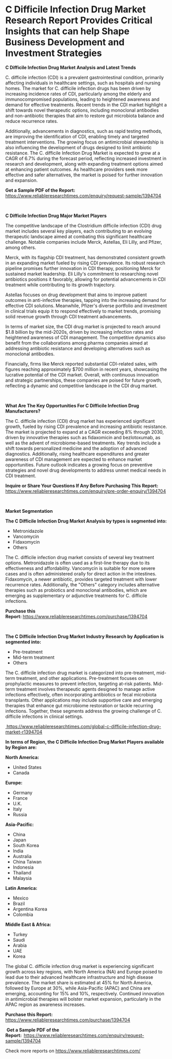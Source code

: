 <p><h1>C Difficile Infection Drug Market Research Report Provides Critical Insights that can help Shape Business Development and Investment Strategies</h1></p><p><strong>C Difficile Infection Drug Market Analysis and Latest Trends</strong></p>
<p><p>C. difficile infection (CDI) is a prevalent gastrointestinal condition, primarily affecting individuals in healthcare settings, such as hospitals and nursing homes. The market for C. difficile infection drugs has been driven by increasing incidence rates of CDI, particularly among the elderly and immunocompromised populations, leading to heightened awareness and demand for effective treatments. Recent trends in the CDI market highlight a shift towards novel therapeutic options, including monoclonal antibodies and non-antibiotic therapies that aim to restore gut microbiota balance and reduce recurrence rates. </p><p>Additionally, advancements in diagnostics, such as rapid testing methods, are improving the identification of CDI, enabling timely and targeted treatment interventions. The growing focus on antimicrobial stewardship is also influencing the development of drugs designed to limit antibiotic resistance. The C. difficile Infection Drug Market is expected to grow at a CAGR of 6.7% during the forecast period, reflecting increased investment in research and development, along with expanding treatment options aimed at enhancing patient outcomes. As healthcare providers seek more effective and safer alternatives, the market is poised for further innovation and expansion.</p></p>
<p><strong>Get a Sample PDF of the Report:&nbsp;</strong> <a href="https://www.reliableresearchtimes.com/enquiry/request-sample/1394704?utm_campaign=3067&utm_medium=2&utm_source=Github&utm_content=ia&utm_term=22032025&utm_id=c-difficile-infection-drug">https://www.reliableresearchtimes.com/enquiry/request-sample/1394704</a></p>
<p>&nbsp;</p>
<p><strong>C Difficile Infection Drug Major Market Players</strong></p>
<p><p>The competitive landscape of the Clostridium difficile infection (CDI) drug market includes several key players, each contributing to an evolving therapeutic landscape aimed at combating this significant healthcare challenge. Notable companies include Merck, Astellas, Eli Lilly, and Pfizer, among others. </p><p>Merck, with its flagship CDI treatment, has demonstrated consistent growth in an expanding market fueled by rising CDI prevalence. Its robust research pipeline promises further innovation in CDI therapy, positioning Merck for sustained market leadership. Eli Lilly's commitment to researching novel antibiotics positions it favorably, allowing for potential advancements in CDI treatment while contributing to its growth trajectory.</p><p>Astellas focuses on drug development that aims to improve patient outcomes in anti-infective therapies, tapping into the increasing demand for effective CDI solutions. Meanwhile, Pfizer's diverse portfolio and investment in clinical trials equip it to respond effectively to market trends, promising solid revenue growth through CDI treatment advancements.</p><p>In terms of market size, the CDI drug market is projected to reach around $1.8 billion by the mid-2020s, driven by increasing infection rates and heightened awareness of CDI management. The competitive dynamics also benefit from the collaborations among pharma companies aimed at addressing antibiotic resistance and developing alternatives such as monoclonal antibodies.</p><p>Financially, firms like Merck reported substantial CDI-related sales, with figures reaching approximately $700 million in recent years, showcasing the lucrative potential of the CDI market. Overall, with continuous innovation and strategic partnerships, these companies are poised for future growth, reflecting a dynamic and competitive landscape in the CDI drug market.</p></p>
<p>&nbsp;</p>
<p><strong>What Are The Key Opportunities For C Difficile Infection Drug Manufacturers?</strong></p>
<p><p>The C. difficile infection (CDI) drug market has experienced significant growth, fueled by rising CDI prevalence and increasing antibiotic resistance. The market is projected to expand at a CAGR exceeding 8% through 2030, driven by innovative therapies such as fidaxomicin and bezlotoxumab, as well as the advent of microbiome-based treatments. Key trends include a shift towards personalized medicine and the adoption of advanced diagnostics. Additionally, rising healthcare expenditures and greater awareness of CDI management are expected to enhance market opportunities. Future outlook indicates a growing focus on preventive strategies and novel drug developments to address unmet medical needs in CDI treatment.</p></p>
<p><strong>Inquire or Share Your Questions If Any Before Purchasing This Report:</strong> <a href="https://www.reliableresearchtimes.com/enquiry/pre-order-enquiry/1394704?utm_campaign=3067&utm_medium=2&utm_source=Github&utm_content=ia&utm_term=22032025&utm_id=c-difficile-infection-drug">https://www.reliableresearchtimes.com/enquiry/pre-order-enquiry/1394704</a></p>
<p>&nbsp;</p>
<p><strong>Market Segmentation</strong></p>
<p><strong>The C Difficile Infection Drug Market Analysis by types is segmented into:</strong></p>
<p><ul><li>Metronidazole</li><li>Vancomycin</li><li>Fidaxomycin</li><li>Others</li></ul></p>
<p><p>The C. difficile infection drug market consists of several key treatment options. Metronidazole is often used as a first-line therapy due to its effectiveness and affordability. Vancomycin is suitable for more severe cases and is often administered orally for direct action in the intestines. Fidaxomycin, a newer antibiotic, provides targeted treatment with lower recurrence rates. Additionally, the "Others" category includes alternative therapies such as probiotics and monoclonal antibodies, which are emerging as supplementary or adjunctive treatments for C. difficile infections.</p></p>
<p><strong>Purchase this Report:&nbsp;</strong><a href="https://www.reliableresearchtimes.com/purchase/1394704?utm_campaign=3067&utm_medium=2&utm_source=Github&utm_content=ia&utm_term=22032025&utm_id=c-difficile-infection-drug">https://www.reliableresearchtimes.com/purchase/1394704</a></p>
<p>&nbsp;</p>
<p><strong>The C Difficile Infection Drug Market Industry Research by Application is segmented into:</strong></p>
<p><ul><li>Pre-treatment</li><li>Mid-term treatment</li><li>Others</li></ul></p>
<p><p>The C. difficile infection drug market is categorized into pre-treatment, mid-term treatment, and other applications. Pre-treatment focuses on prophylactic measures to prevent infection, targeting at-risk patients. Mid-term treatment involves therapeutic agents designed to manage active infections effectively, often incorporating antibiotics or fecal microbiota transplants. Other applications may include supportive care and emerging therapies that enhance gut microbiome restoration or tackle recurring infections. Together, these segments address the growing challenge of C. difficile infections in clinical settings.</p></p>
<p><a href="https://www.reliableresearchtimes.com/global-c-difficile-infection-drug-market-r1394704?utm_campaign=3067&utm_medium=2&utm_source=Github&utm_content=ia&utm_term=22032025&utm_id=c-difficile-infection-drug">&nbsp;https://www.reliableresearchtimes.com/global-c-difficile-infection-drug-market-r1394704</a></p>
<p><strong>In terms of Region, the C Difficile Infection Drug Market Players available by Region are:</strong></p>
<p>
    <p> <strong> North America: </strong>
        <ul>
            <li>United States</li>
            <li>Canada</li>
        </ul>
        </p> 
    <p> <strong> Europe: </strong>
        <ul>
            <li>Germany</li>
            <li>France</li>
            <li>U.K.</li>
            <li>Italy</li>
            <li>Russia</li>
        </ul>
        </p> 
    <p> <strong> Asia-Pacific: </strong>
        <ul>
            <li>China</li>
            <li>Japan</li>
            <li>South Korea</li>
            <li>India</li>
            <li>Australia</li>
            <li>China Taiwan</li>
            <li>Indonesia</li>
            <li>Thailand</li>
            <li>Malaysia</li>
        </ul>
        </p> 
    <p> <strong> Latin America: </strong>
        <ul>
            <li>Mexico</li>
            <li>Brazil</li>
            <li>Argentina Korea</li>
            <li>Colombia</li>
        </ul>
        </p> 
    <p> <strong> Middle East & Africa: </strong>
        <ul>
            <li>Turkey</li>
            <li>Saudi</li>
            <li>Arabia</li>
            <li>UAE</li>
            <li>Korea</li>
        </ul>
    </p>
    </p>
<p><p>The global C. difficile infection drug market is experiencing significant growth across key regions, with North America (NA) and Europe poised to lead due to their advanced healthcare infrastructure and high disease prevalence. The market share is estimated at 45% for North America, followed by Europe at 30%, while Asia-Pacific (APAC) and China are emerging, accounting for 15% and 10%, respectively. Continued innovation in antimicrobial therapies will bolster market expansion, particularly in the APAC region as awareness increases.</p></p>
<p><strong>Purchase this Report: </strong><a href="https://www.reliableresearchtimes.com/purchase/1394704?utm_campaign=3067&utm_medium=2&utm_source=Github&utm_content=ia&utm_term=22032025&utm_id=c-difficile-infection-drug">https://www.reliableresearchtimes.com/purchase/1394704</a></p>
<p>&nbsp;<strong>Get a Sample PDF of the Report:&nbsp;&nbsp;</strong><a href="https://www.reliableresearchtimes.com/enquiry/request-sample/1394704?utm_campaign=3067&utm_medium=2&utm_source=Github&utm_content=ia&utm_term=22032025&utm_id=c-difficile-infection-drug">https://www.reliableresearchtimes.com/enquiry/request-sample/1394704</a></p>
<p><strong></strong></p>
<p>Check more reports on <a href="https://www.reliableresearchtimes.com/?utm_campaign=3067&utm_medium=2&utm_source=Github&utm_content=ia&utm_term=22032025&utm_id=c-difficile-infection-drug">https://www.reliableresearchtimes.com/</a></p>